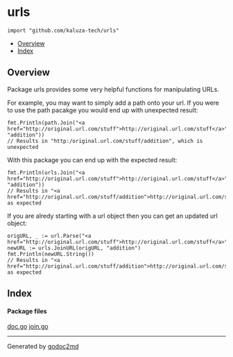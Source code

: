 

# urls
`import "github.com/kaluza-tech/urls"`

* [Overview](#pkg-overview)
* [Index](#pkg-index)

## <a name="pkg-overview">Overview</a>
Package urls provides some very helpful functions for manipulating URLs.

For example, you may want to simply add a path onto your url.
If you were to use the path pacakge you would end up with unexpected result:


	fmt.Println(path.Join("<a href="http://original.url.com/stuff">http://original.url.com/stuff</a>", "addition"))
	// Results in "http:/original.url.com/stuff/addition", which is unexpected

With this package you can end up with the expected result:


	fmt.Println(urls.Join("<a href="http://original.url.com/stuff">http://original.url.com/stuff</a>", "addition"))
	// Results in "<a href="http://original.url.com/stuff/addition">http://original.url.com/stuff/addition</a>", as expected

If you are alredy starting with a url object then you can get an updated url object:


	origURL, _ := url.Parse("<a href="http://original.url.com/stuff">http://original.url.com/stuff</a>")
	newURL := urls.JoinURL(origURL, "addition")
	fmt.Println(newURL.String())
	// Results in "<a href="http://original.url.com/stuff/addition">http://original.url.com/stuff/addition</a>", as expected




## <a name="pkg-index">Index</a>


#### <a name="pkg-files">Package files</a>
[doc.go](https://github.com/kaluza-tech/urls/tree/master/doc.go) [join.go](https://github.com/kaluza-tech/urls/tree/master/join.go)










- - -
Generated by [godoc2md](http://godoc.org/github.com/lanre-ade/godoc2md)
